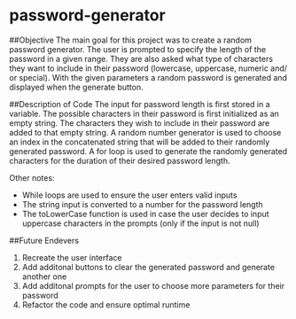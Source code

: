 # password-generator

##Objective
The main goal for this project was to create a random password generator. The user is prompted to specify the length of the password in a given range.
They are also asked what type of characters they want to include in their password (lowercase, uppercase, numeric and/ or special).
With the given parameters a random password is generated and displayed when the generate button.

##Description of Code
The input for password length is first stored in a variable. The possible characters in their password is first initialized as an empty string. The characters they wish to include in their password are added to that empty string. A random number generator is used to choose an index in the concatenated string that will be added to their randomly generated password. A for loop is used to generate the randomly generated characters for the duration of their desired password length.

Other notes:
- While loops are used to ensure the user enters valid inputs
- The string input is converted to a number for the password length
- The toLowerCase function is used in case the user decides to input uppercase characters in the prompts (only if the input is not null)

##Future Endevers

1. Recreate the user interface
2. Add additonal buttons to clear the generated password and generate another one
3. Add additonal prompts for the user to choose more parameters for their password
4. Refactor the code and ensure optimal runtime

